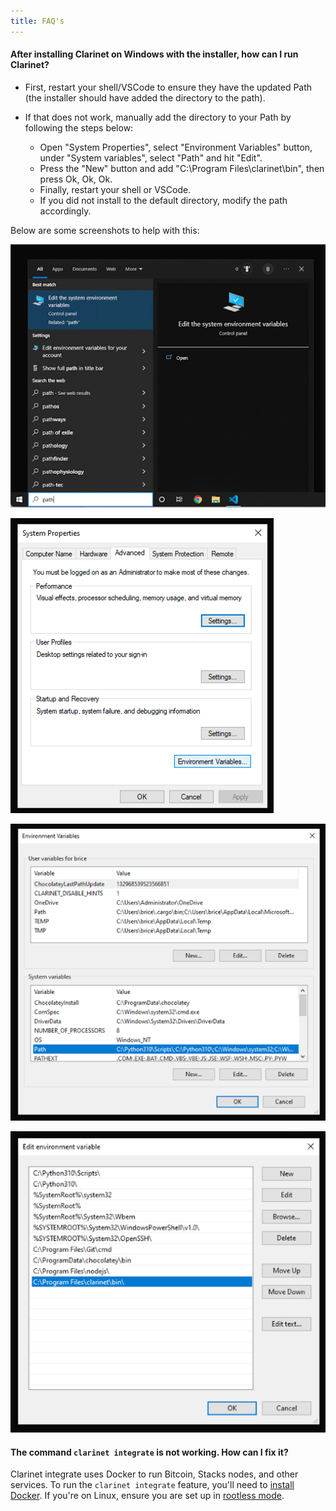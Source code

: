 ```yaml
---
title: FAQ's
---
```


#### **After installing Clarinet on Windows with the installer, how can I run Clarinet?**

- First, restart your shell/VSCode to ensure they have the updated Path (the installer should have added the directory to the path).
- If that does not work, manually add the directory to your Path by following the steps below:

    -  Open "System Properties", select "Environment Variables" button, under "System variables", select "Path" and hit "Edit". 
    - Press the "New" button and add "C:\Program Files\clarinet\bin", then press Ok, Ok, Ok. 
    - Finally, restart your shell or VSCode.
    - If you did not install to the default directory, modify the path accordingly.

Below are some screenshots to help with this:

![FAQ - 2](images/clarinet-faq-1.png)

![FAQ - 2](images/clarinet-faq-2.png)

![FAQ - 2](images/clarinet-faq-3.png)

![FAQ - 2](images/clarinet-faq-4.png)

#### **The command `clarinet integrate` is not working. How can I fix it?**

Clarinet integrate uses Docker to run Bitcoin, Stacks nodes, and other services. To run the `clarinet integrate` feature,  you'll need to [install Docker](https://docs.docker.com/get-docker/). If you're on Linux, ensure you are set up in [rootless mode](https://docs.docker.com/engine/security/rootless/).
